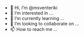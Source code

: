 - 👋 Hi, I’m @msventeriki
- 👀 I’m interested in ...
- 🌱 I’m currently learning ...
- 💞️ I’m looking to collaborate on ...
- 📫 How to reach me ...

<!---
msventeriki/msventeriki is a ✨ special ✨ repository because its `README.md` (this file) appears on your GitHub profile.
You can click the Preview link to take a look at your changes.
--->
